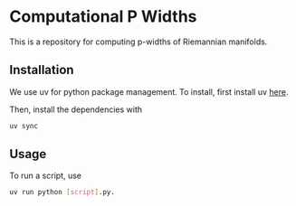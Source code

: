 # Computational P Widths

This is a repository for computing p-widths of Riemannian manifolds. 

## Installation

We use uv for python package management. To install, first install uv [here](https://docs.astral.sh/uv/getting-started/installation).

Then, install the dependencies with
```bash
uv sync
```

## Usage

To run a script, use 
```bash
uv run python [script].py.
```


